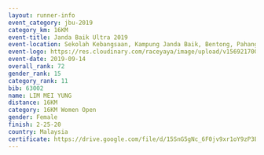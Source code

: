 ```yaml
---
layout: runner-info 
event_category: jbu-2019 
category_km: 16KM 
event-title: Janda Baik Ultra 2019  
event-location: Sekolah Kebangsaan, Kampung Janda Baik, Bentong, Pahang, Malaysia 
event-logo: https://res.cloudinary.com/raceyaya/image/upload/v1569217009/logo/janda-baik_vch1pc.jpg 
event-date: 2019-09-14 
overall_rank: 72
gender_rank: 15
category_rank: 11
bib: 63002
name: LIM MEI YUNG
distance: 16KM
category: 16KM Women Open
gender: Female
finish: 2-25-20
country: Malaysia
certificate: https://drive.google.com/file/d/15SnG5gNc_6F0jv9xr1oY9zP3EuTdAwDm/view?usp=sharing
---
```

